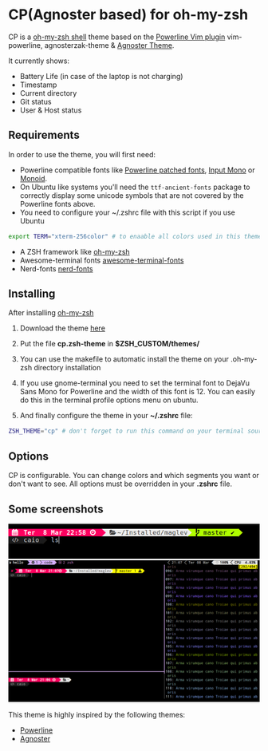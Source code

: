 # CP(Agnoster based) for oh-my-zsh
CP is a [oh-my-zsh shell](https://github.com/robbyrussell/oh-my-zsh) theme based on the
[Powerline Vim plugin](https://github.com/Lokaltog/vim-powerline) vim-powerline, agnosterzak-theme &
[Agnoster Theme](https://gist.github.com/agnoster/3712874).


It currently shows:
- Battery Life (in case of the laptop is not charging)
- Timestamp
- Current directory
- Git status
- User & Host status

## Requirements

In order to use the theme, you will first need:

* Powerline compatible fonts like [Powerline patched fonts](https://github.com/Lokaltog/powerline-fonts), [Input Mono](http://input.fontbureau.com/) or [Monoid](http://larsenwork.com/monoid/).
* On Ubuntu like systems you'll need the `ttf-ancient-fonts` package to correctly display some unicode symbols that are not covered by the Powerline fonts above.
* You need to configure your ~/.zshrc file with this script if you use Ubuntu
``` bash
export TERM="xterm-256color" # to enaable all colors used in this theme.
```
* A ZSH framework like [oh-my-zsh](https://github.com/robbyrussell/oh-my-zsh)
* Awesome-terminal fonts [awesome-terminal-fonts](https://github.com/gabrielelana/awesome-terminal-fonts)
* Nerd-fonts [nerd-fonts](https://github.com/ryanoasis/nerd-fonts)


## Installing

After installing [oh-my-zsh](https://github.com/robbyrussell/oh-my-zsh)

1. Download the theme [here](http://raw.github.com/caiocutrim/cp-oh-my-zsh-theme/master/cp.zsh-theme)

2. Put the file **cp.zsh-theme** in **$ZSH_CUSTOM/themes/**

3. You can use the makefile to automatic install the theme on your .oh-my-zsh directory installation

4. If you use gnome-terminal you need to set the terminal font to DejaVu Sans Mono for Powerline and the width of this font is 12.  You can easily do this in the terminal profile options menu on ubuntu.

5. And finally configure the theme in your **~/.zshrc** file:

```bash
ZSH_THEME="cp" # don't forget to run this command on your terminal source ~/.zshrc to update the changes
```

## Options

CP is configurable. You can change colors and which segments you want
or don't want to see. All options must be overridden in your **.zshrc** file.

## Some screenshots

![screenshot1](images/screenshot1.png)
![screenshot2](images/screenshot2.png)

This theme is highly inspired by the following themes:
- [Powerline](https://github.com/jeremyFreeAgent/oh-my-zsh-powerline-theme)
- [Agnoster](https://gist.github.com/agnoster/3712874)
